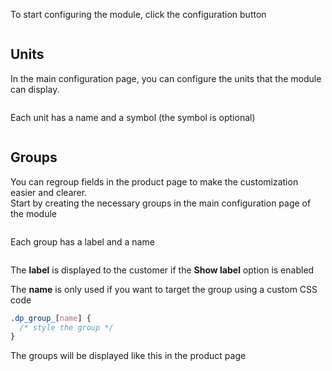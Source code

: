 To start configuring the module, click the configuration button  

<img srcset="./images/install.jpg 2x" class="border">

## Units
In the main configuration page, you can configure the units that the module can display.

<img srcset="./images/units.jpg 2x">

Each unit has a name and a symbol (the symbol is optional)

<img srcset="./images/unit-edit.jpg 2x">

## Groups
You can regroup fields in the product page to make the customization easier and clearer.  
Start by creating the necessary groups in the main configuration page of the module

<img srcset="./images/groups.jpg 2x">

Each group has a label and a name

<img srcset="./images/group-edit.jpg 2x">

The **label** is displayed to the customer if the **Show label** option is enabled  

The **name** is only used if you want to target the group 
using a custom CSS code
```css
.dp_group_[name] {
  /* style the group */
}
```

The groups will be displayed like this in the product page

<img srcset="./images/groups-preview.jpg 2x" class="border">
